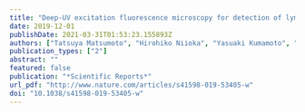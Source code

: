 ```yaml
---
title: "Deep-UV excitation fluorescence microscopy for detection of lymph node metastasis using deep neural network"
date: 2019-12-01
publishDate: 2021-03-31T01:53:23.155893Z
authors: ["Tatsuya Matsumoto", "Hirohiko Niioka", "Yasuaki Kumamoto", "Junya Sato", "Osamu Inamori", "Ryuta Nakao", "Yoshinori Harada", "Eiichi Konishi", "Eigo Otsuji", "Hideo Tanaka", "Jun Miyake", "Tetsuro Takamatsu"]
publication_types: ["2"]
abstract: ""
featured: false
publication: "*Scientific Reports*"
url_pdf: "http://www.nature.com/articles/s41598-019-53405-w"
doi: "10.1038/s41598-019-53405-w"
---
```


